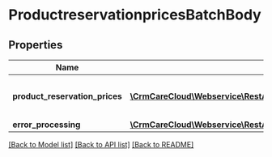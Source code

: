 # ProductreservationpricesBatchBody

## Properties
Name | Type | Description | Notes
------------ | ------------- | ------------- | -------------
**product_reservation_prices** | [**\CrmCareCloud\Webservice\RestApi\Client\Model\ProductReservationPrice[]**](ProductReservationPrice.md) | List of the product reservation prices. | 
**error_processing** | [**\CrmCareCloud\Webservice\RestApi\Client\Model\ErrorProcessing**](ErrorProcessing.md) |  | [optional] 

[[Back to Model list]](../../README.md#documentation-for-models) [[Back to API list]](../../README.md#documentation-for-api-endpoints) [[Back to README]](../../README.md)

